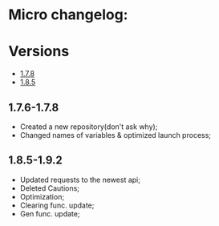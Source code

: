 # Micro changelog:
# Versions
- [1.7.8](#1.7.6-1.7.8)
- [1.8.5](#1.8.5-1.9.2)

## 1.7.6-1.7.8
* Created a new repository(don't ask why);
* Changed names of variables & optimized launch process;
## 1.8.5-1.9.2
* Updated requests to the newest api;
* Deleted Cautions;
* Optimization;
* Clearing func. update;
* Gen func. update;